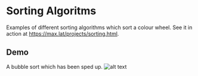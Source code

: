 # Sorting Algoritms
Examples of different sorting algorithms which sort a colour wheel. See it in action at https://max.lat/projects/sorting.html.

## Demo
A bubble sort which has been sped up.
![alt text](https://github.com/sayersauce/mini-projects/blob/master/Sorting/wheel.gif "Bubble Sort")
